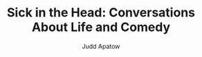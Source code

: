 ---
title: "Sick in the Head: Conversations About Life and Comedy"
subtitle: ""
description: ""
layout: book
author: Judd Apatow
started: 2015-09-06
read: 2015-11-10
status: read
rating: 3
color: 
cover: 
pages: 489
link: 
---